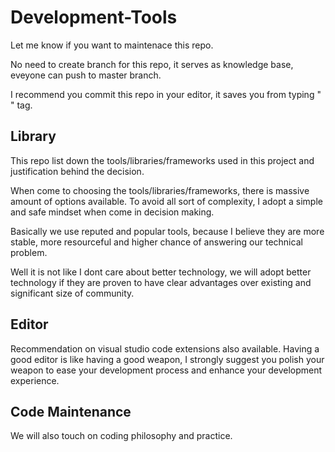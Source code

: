 # Development-Tools

Let me know if you want to maintenace this repo.

No need to create branch for this repo, it serves as knowledge base, eveyone can push to master branch.

I recommend you commit this repo in your editor, it saves you from typing "</br>" tag.

## Library

This repo list down the tools/libraries/frameworks used in this project and justification behind the decision.

When come to choosing the tools/libraries/frameworks, there is massive amount of options available. To avoid all sort of complexity, I adopt a simple and safe mindset when come in decision making.

Basically we use reputed and popular tools, because I believe they are more stable, more resourceful and higher chance of answering our technical problem.

Well it is not like I dont care about better technology, we will adopt better technology if they are proven to have clear advantages over existing and significant size of community.

## Editor

Recommendation on visual studio code extensions also available. Having a good editor is like having a good weapon, I strongly suggest you polish your weapon to ease your development process and enhance your development experience.

## Code Maintenance

We will also touch on coding philosophy and practice.
